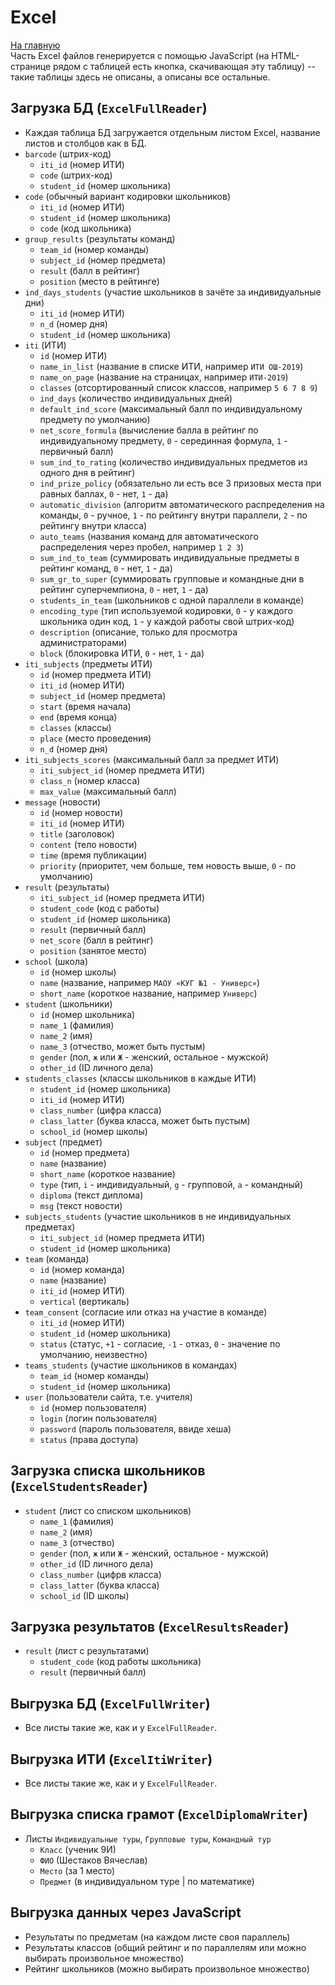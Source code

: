 # Excel
[На главную](README.md)  
Часть Excel файлов генерируется с помощью JavaScript (на HTML-странице рядом с таблицей есть кнопка, скачивающая эту таблицу) -- такие таблицы здесь не описаны, а описаны все остальные.

## Загрузка БД (`ExcelFullReader`)
+ Каждая таблица БД загружается отдельным листом Excel, название листов и столбцов как в БД.
+ `barcode` (штрих-код)
  + `iti_id` (номер ИТИ)
  + `code` (штрих-код)
  + `student_id` (номер школьника)
+ `code` (обычный вариант кодировки школьников)
  + `iti_id` (номер ИТИ)
  + `student_id` (номер школьника)
  + `code` (код школьника)
+ `group_results` (результаты команд)
  + `team_id` (номер команды)
  + `subject_id` (номер предмета)
  + `result` (балл в рейтинг)
  + `position` (место в рейтинге)
+ `ind_days_students` (участие школьников в зачёте за индивидуальные дни)
  + `iti_id` (номер ИТИ)
  + `n_d` (номер дня)
  + `student_id` (номер школьника)
+ `iti` (ИТИ)
  + `id` (номер ИТИ)
  + `name_in_list` (название в списке ИТИ, например `ИТИ ОШ-2019`)
  + `name_on_page` (название на страницах, например `ИТИ-2019`)
  + `classes` (отсортированный список классов, например `5 6 7 8 9`)
  + `ind_days` (количество индивидуальных дней)
  + `default_ind_score` (максимальный балл по индивидуальному предмету по умолчанию)
  + `net_score_formula` (вычисление балла в рейтинг по индивидуальному предмету, `0` - серединная формула, `1` - первичный балл)
  + `sum_ind_to_rating` (количество индивидуальных предметов из одного дня в рейтинг)
  + `ind_prize_policy` (обязательно ли есть все 3 призовых места при равных баллах, `0` - нет, `1` - да)
  + `automatic_division` (алгоритм автоматического распределения на команды, `0` - ручное, `1` - по рейтингу внутри параллели, `2` - по рейтингу внутри класса)
  + `auto_teams` (названия команд для автоматического распределения через пробел, например `1 2 3`)
  + `sum_ind_to_team` (суммировать индивидуальные предметы в рейтинг команд, `0` - нет, `1` - да)
  + `sum_gr_to_super` (суммировать групповые и командные дни в рейтинг суперчемпиона, `0` - нет, `1` - да)
  + `students_in_team` (школьников с одной параллели в команде)
  + `encoding_type` (тип используемой кодировки, `0` - у каждого школьника один код, `1` - у каждой работы свой штрих-код)
  + `description` (описание, только для просмотра администраторами)
  + `block` (блокировка ИТИ, `0` - нет, `1` - да)
+ `iti_subjects` (предметы ИТИ)
  + `id` (номер предмета ИТИ)
  + `iti_id` (номер ИТИ)
  + `subject_id` (номер предмета)
  + `start` (время начала)
  + `end` (время конца)
  + `classes` (классы)
  + `place` (место проведения)
  + `n_d` (номер дня)
+ `iti_subjects_scores` (максимальный балл за предмет ИТИ)
  + `iti_subject_id` (номер предмета ИТИ)
  + `class_n` (номер класса)
  + `max_value` (максимальный балл)
+ `message` (новости)
  + `id` (номер новости)
  + `iti_id` (номер ИТИ)
  + `title` (заголовок)
  + `content` (тело новости)
  + `time` (время публикации)
  + `priority` (приоритет, чем больше, тем новость выше, `0` - по умолчанию)
+ `result` (результаты)
  + `iti_subject_id` (номер предмета ИТИ)
  + `student_code` (код с работы)
  + `student_id` (номер школьника)
  + `result` (первичный балл)
  + `net_score` (балл в рейтинг)
  + `position` (занятое место)
+ `school` (школа)
  + `id` (номер школы)
  + `name` (название, например `МАОУ «КУГ №1 - Универс»`)
  + `short_name` (короткое название, например `Универс`)
+ `student` (школьники)
  + `id` (номер школьника)
  + `name_1` (фамилия)
  + `name_2` (имя)
  + `name_3` (отчество, может быть пустым)
  + `gender` (пол, `ж` или `Ж` - женский, остальное - мужской)
  + `other_id` (ID личного дела)
+ `students_classes` (классы школьников в каждые ИТИ)
  + `student_id` (номер школьника)
  + `iti_id` (номер ИТИ)
  + `class_number` (цифра класса)
  + `class_latter` (буква класса, может быть пустым)
  + `school_id` (номер школы)
+ `subject` (предмет)
  + `id` (номер предмета)
  + `name` (название)
  + `short_name` (короткое название)
  + `type` (тип, `i` - индивидуальный, `g` - групповой, `a` - командный)
  + `diploma` (текст диплома)
  + `msg` (текст новости)
+ `subjects_students` (участие школьников в не индивидуальных предметах)
  + `iti_subject_id` (номер предмета ИТИ)
  + `student_id` (номер школьника)
+ `team` (команда)
  + `id` (номер команда)
  + `name` (название)
  + `iti_id` (номер ИТИ)
  + `vertical` (вертикаль)
+ `team_consent` (согласие или отказ на участие в команде)
  + `iti_id` (номер ИТИ)
  + `student_id` (номер школьника)
  + `status` (статус, `+1` - согласие, `-1` - отказ, `0` - значение по умолчанию, неизвестно)
+ `teams_students` (участие школьников в командах)
  + `team_id` (номер команды)
  + `student_id` (номер школьника)
+ `user` (пользователи сайта, т.е. учителя)
  + `id` (номер пользователя)
  + `login` (логин пользователя)
  + `password` (пароль пользователя, ввиде хеша)
  + `status` (права доступа)

## Загрузка списка школьников (`ExcelStudentsReader`)
+ `student` (лист со списком школьников)
  + `name_1` (фамилия)
  + `name_2` (имя)
  + `name_3` (отчество)
  + `gender` (пол, `ж` или `Ж` - женский, остальное - мужской)
  + `other_id` (ID личного дела)
  + `class_number` (цифрв класса)
  + `class_latter` (буква класса)
  + `school_id` (ID школы)

## Загрузка результатов (`ExcelResultsReader`)
+ `result` (лист с результатами)
  + `student_code` (код работы школьника)
  + `result` (первичный балл)

## Выгрузка БД (`ExcelFullWriter`)
+ Все листы такие же, как и у `ExcelFullReader`.

## Выгрузка ИТИ (`ExcelItiWriter`)
+ Все листы такие же, как и у `ExcelFullReader`.

## Выгрузка списка грамот (`ExcelDiplomaWriter`)
+ Листы `Индивидуальные туры`, `Групповые туры`, `Командный тур`
  + `Класс` (ученик 9И)
  + `ФИО` (Шестаков Вячеслав)
  + `Место` (за 1 место)
  + `Предмет` (в индивидуальном туре | по математике)

## Выгрузка данных через JavaScript
+ Результаты по предметам (на каждом листе своя параллель)
+ Результаты классов (общий рейтинг и по параллелям или можно выбирать произвольное множество)
+ Рейтинг школьников (можно выбирать произвольное множество)
